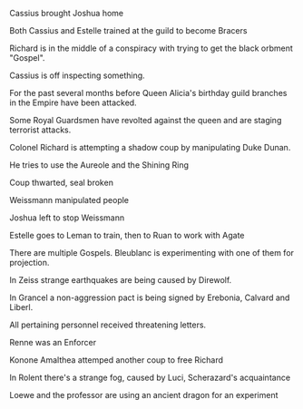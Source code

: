 

Cassius brought Joshua home

Both Cassius and Estelle trained at the guild to become Bracers 

Richard is in the middle of a conspiracy with trying to get the black orbment "Gospel".

Cassius is off inspecting something.

For the past several months before Queen Alicia's birthday
guild branches in the Empire have been attacked.

Some Royal Guardsmen have revolted against the queen and are staging terrorist attacks.

Colonel Richard is attempting a shadow coup by manipulating Duke Dunan.

He tries to use the Aureole and the Shining Ring

Coup thwarted, seal broken

Weissmann manipulated people

Joshua left to stop Weissmann

Estelle goes to Leman to train, then to Ruan to work with Agate

There are multiple Gospels. Bleublanc is experimenting with one of them for projection.

In Zeiss strange earthquakes are being caused by Direwolf.

In Grancel a non-aggression pact is being signed by Erebonia, Calvard and Liberl.

All pertaining personnel received threatening letters.

Renne was an Enforcer

Konone Amalthea attemped another coup to free Richard

In Rolent there's a strange fog, caused by Luci, Scherazard's acquaintance

Loewe and the professor are using an ancient dragon for an experiment